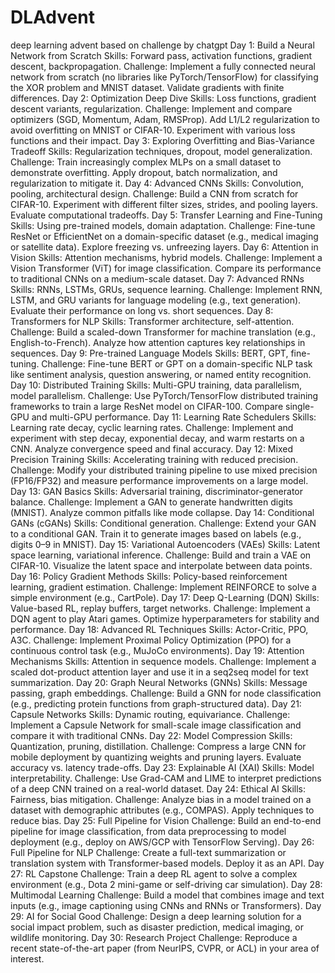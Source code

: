 # DLAdvent
deep learning advent based on challenge by chatgpt
Day 1: Build a Neural Network from Scratch
Skills: Forward pass, activation functions, gradient descent, backpropagation.
Challenge: Implement a fully connected neural network from scratch (no libraries like PyTorch/TensorFlow) for classifying the XOR problem and MNIST dataset. Validate gradients with finite differences.
Day 2: Optimization Deep Dive
Skills: Loss functions, gradient descent variants, regularization.
Challenge: Implement and compare optimizers (SGD, Momentum, Adam, RMSProp). Add L1/L2 regularization to avoid overfitting on MNIST or CIFAR-10. Experiment with various loss functions and their impact.
Day 3: Exploring Overfitting and Bias-Variance Tradeoff
Skills: Regularization techniques, dropout, model generalization.
Challenge: Train increasingly complex MLPs on a small dataset to demonstrate overfitting. Apply dropout, batch normalization, and regularization to mitigate it.
Day 4: Advanced CNNs
Skills: Convolution, pooling, architectural design.
Challenge: Build a CNN from scratch for CIFAR-10. Experiment with different filter sizes, strides, and pooling layers. Evaluate computational tradeoffs.
Day 5: Transfer Learning and Fine-Tuning
Skills: Using pre-trained models, domain adaptation.
Challenge: Fine-tune ResNet or EfficientNet on a domain-specific dataset (e.g., medical imaging or satellite data). Explore freezing vs. unfreezing layers.
Day 6: Attention in Vision
Skills: Attention mechanisms, hybrid models.
Challenge: Implement a Vision Transformer (ViT) for image classification. Compare its performance to traditional CNNs on a medium-scale dataset.
Day 7: Advanced RNNs
Skills: RNNs, LSTMs, GRUs, sequence learning.
Challenge: Implement RNN, LSTM, and GRU variants for language modeling (e.g., text generation). Evaluate their performance on long vs. short sequences.
Day 8: Transformers for NLP
Skills: Transformer architecture, self-attention.
Challenge: Build a scaled-down Transformer for machine translation (e.g., English-to-French). Analyze how attention captures key relationships in sequences.
Day 9: Pre-trained Language Models
Skills: BERT, GPT, fine-tuning.
Challenge: Fine-tune BERT or GPT on a domain-specific NLP task like sentiment analysis, question answering, or named entity recognition.
Day 10: Distributed Training
Skills: Multi-GPU training, data parallelism, model parallelism.
Challenge: Use PyTorch/TensorFlow distributed training frameworks to train a large ResNet model on CIFAR-100. Compare single-GPU and multi-GPU performance.
Day 11: Learning Rate Schedulers
Skills: Learning rate decay, cyclic learning rates.
Challenge: Implement and experiment with step decay, exponential decay, and warm restarts on a CNN. Analyze convergence speed and final accuracy.
Day 12: Mixed Precision Training
Skills: Accelerating training with reduced precision.
Challenge: Modify your distributed training pipeline to use mixed precision (FP16/FP32) and measure performance improvements on a large model.
Day 13: GAN Basics
Skills: Adversarial training, discriminator-generator balance.
Challenge: Implement a GAN to generate handwritten digits (MNIST). Analyze common pitfalls like mode collapse.
Day 14: Conditional GANs (cGANs)
Skills: Conditional generation.
Challenge: Extend your GAN to a conditional GAN. Train it to generate images based on labels (e.g., digits 0–9 in MNIST).
Day 15: Variational Autoencoders (VAEs)
Skills: Latent space learning, variational inference.
Challenge: Build and train a VAE on CIFAR-10. Visualize the latent space and interpolate between data points.
Day 16: Policy Gradient Methods
Skills: Policy-based reinforcement learning, gradient estimation.
Challenge: Implement REINFORCE to solve a simple environment (e.g., CartPole).
Day 17: Deep Q-Learning (DQN)
Skills: Value-based RL, replay buffers, target networks.
Challenge: Implement a DQN agent to play Atari games. Optimize hyperparameters for stability and performance.
Day 18: Advanced RL Techniques
Skills: Actor-Critic, PPO, A3C.
Challenge: Implement Proximal Policy Optimization (PPO) for a continuous control task (e.g., MuJoCo environments).
Day 19: Attention Mechanisms
Skills: Attention in sequence models.
Challenge: Implement a scaled dot-product attention layer and use it in a seq2seq model for text summarization.
Day 20: Graph Neural Networks (GNNs)
Skills: Message passing, graph embeddings.
Challenge: Build a GNN for node classification (e.g., predicting protein functions from graph-structured data).
Day 21: Capsule Networks
Skills: Dynamic routing, equivariance.
Challenge: Implement a Capsule Network for small-scale image classification and compare it with traditional CNNs.
Day 22: Model Compression
Skills: Quantization, pruning, distillation.
Challenge: Compress a large CNN for mobile deployment by quantizing weights and pruning layers. Evaluate accuracy vs. latency trade-offs.
Day 23: Explainable AI (XAI)
Skills: Model interpretability.
Challenge: Use Grad-CAM and LIME to interpret predictions of a deep CNN trained on a real-world dataset.
Day 24: Ethical AI
Skills: Fairness, bias mitigation.
Challenge: Analyze bias in a model trained on a dataset with demographic attributes (e.g., COMPAS). Apply techniques to reduce bias.
Day 25: Full Pipeline for Vision
Challenge: Build an end-to-end pipeline for image classification, from data preprocessing to model deployment (e.g., deploy on AWS/GCP with TensorFlow Serving).
Day 26: Full Pipeline for NLP
Challenge: Create a full-text summarization or translation system with Transformer-based models. Deploy it as an API.
Day 27: RL Capstone
Challenge: Train a deep RL agent to solve a complex environment (e.g., Dota 2 mini-game or self-driving car simulation).
Day 28: Multimodal Learning
Challenge: Build a model that combines image and text inputs (e.g., image captioning using CNNs and RNNs or Transformers).
Day 29: AI for Social Good
Challenge: Design a deep learning solution for a social impact problem, such as disaster prediction, medical imaging, or wildlife monitoring.
Day 30: Research Project
Challenge: Reproduce a recent state-of-the-art paper (from NeurIPS, CVPR, or ACL) in your area of interest.
